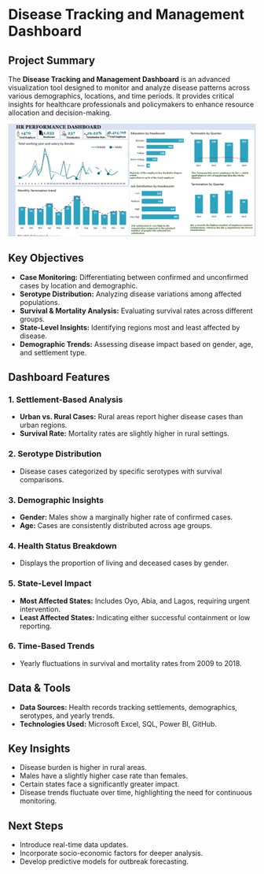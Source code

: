 
# **Disease Tracking and Management Dashboard**  

## **Project Summary**  
The **Disease Tracking and Management Dashboard** is an advanced visualization tool designed to monitor and analyze disease patterns across various demographics, locations, and time periods. It provides critical insights for healthcare professionals and policymakers to enhance resource allocation and decision-making.  

![HR DASHBOARD](https://github.com/Haywhyluv/Disease-Tacking-and-Management-Dashboard/blob/main/HR%20DASHBOARD.PNG)

## **Key Objectives**  
- **Case Monitoring:** Differentiating between confirmed and unconfirmed cases by location and demographic.  
- **Serotype Distribution:** Analyzing disease variations among affected populations.  
- **Survival & Mortality Analysis:** Evaluating survival rates across different groups.  
- **State-Level Insights:** Identifying regions most and least affected by disease.  
- **Demographic Trends:** Assessing disease impact based on gender, age, and settlement type.  

## **Dashboard Features**  

### **1. Settlement-Based Analysis**  
- **Urban vs. Rural Cases:** Rural areas report higher disease cases than urban regions.  
- **Survival Rate:** Mortality rates are slightly higher in rural settings.  

### **2. Serotype Distribution**  
- Disease cases categorized by specific serotypes with survival comparisons.  

### **3. Demographic Insights**  
- **Gender:** Males show a marginally higher rate of confirmed cases.  
- **Age:** Cases are consistently distributed across age groups.  

### **4. Health Status Breakdown**  
- Displays the proportion of living and deceased cases by gender.  

### **5. State-Level Impact**  
- **Most Affected States:** Includes Oyo, Abia, and Lagos, requiring urgent intervention.  
- **Least Affected States:** Indicating either successful containment or low reporting.  

### **6. Time-Based Trends**  
- Yearly fluctuations in survival and mortality rates from 2009 to 2018.  

## **Data & Tools**  
- **Data Sources:** Health records tracking settlements, demographics, serotypes, and yearly trends.  
- **Technologies Used:** Microsoft Excel, SQL, Power BI, GitHub.  

## **Key Insights**  
- Disease burden is higher in rural areas.  
- Males have a slightly higher case rate than females.  
- Certain states face a significantly greater impact.  
- Disease trends fluctuate over time, highlighting the need for continuous monitoring.  

## **Next Steps**  
- Introduce real-time data updates.  
- Incorporate socio-economic factors for deeper analysis.  
- Develop predictive models for outbreak forecasting.  

